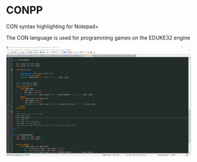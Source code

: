 # CONPP
CON syntax highlighting for Notepad+

The CON language is used for programming games on the EDUKE32 engine

![Image of Yaktocat](image.png)

